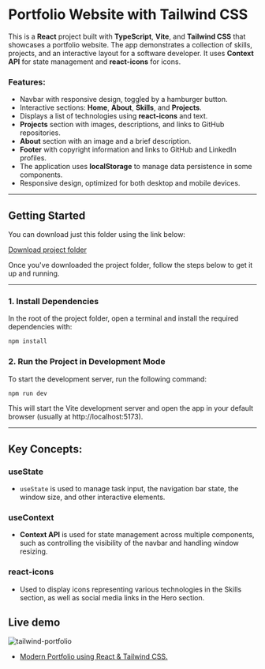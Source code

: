 # Portfolio Website with Tailwind CSS
This is a **React** project built with **TypeScript**, **Vite**, and **Tailwind CSS** that showcases a portfolio website. The app demonstrates a collection of skills, projects, and an interactive layout for a software developer. It uses **Context API** for state management and **react-icons** for icons.
### Features:
- Navbar with responsive design, toggled by a hamburger button.
- Interactive sections: **Home**, **About**, **Skills**, and **Projects**.
- Displays a list of technologies using **react-icons** and text.
- **Projects** section with images, descriptions, and links to GitHub repositories.
- **About** section with an image and a brief description.
- **Footer** with copyright information and links to GitHub and LinkedIn profiles.
- The application uses **localStorage** to manage data persistence in some components.
- Responsive design, optimized for both desktop and mobile devices.

---

## Getting Started

You can download just this folder using the link below:

[Download project folder](https://downgit.github.io/#/home?url=https://github.com/armandomzn/react_components/tree/main/tailwind-portfolio)

Once you've downloaded the project folder, follow the steps below to get it up and running.

---

### 1. Install Dependencies
In the root of the project folder, open a terminal and install the required dependencies with:

```sh
npm install
```

### 2. Run the Project in Development Mode
To start the development server, run the following command:

```sh
npm run dev
```

This will start the Vite development server and open the app in your default browser (usually at http://localhost:5173).

---

## Key Concepts:

### useState
  - `useState` is used to manage task input, the navigation bar state, the window size, and other interactive elements.

### useContext
  - **Context API** is used for state management across multiple components, such as controlling the visibility of the navbar and handling window resizing.

### react-icons
  - Used to display icons representing various technologies in the Skills section, as well as social media links in the Hero section.

## Live demo
![tailwind-portfolio](https://github.com/user-attachments/assets/9772231e-6711-45e3-8ee7-e909db78cf4f)
- [Modern Portfolio using React & Tailwind CSS.](https://sprightly-hummingbird-355115.netlify.app/)
